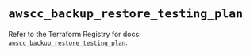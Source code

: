 # `awscc_backup_restore_testing_plan`

Refer to the Terraform Registry for docs: [`awscc_backup_restore_testing_plan`](https://registry.terraform.io/providers/hashicorp/awscc/0.70.0/docs/resources/backup_restore_testing_plan).
